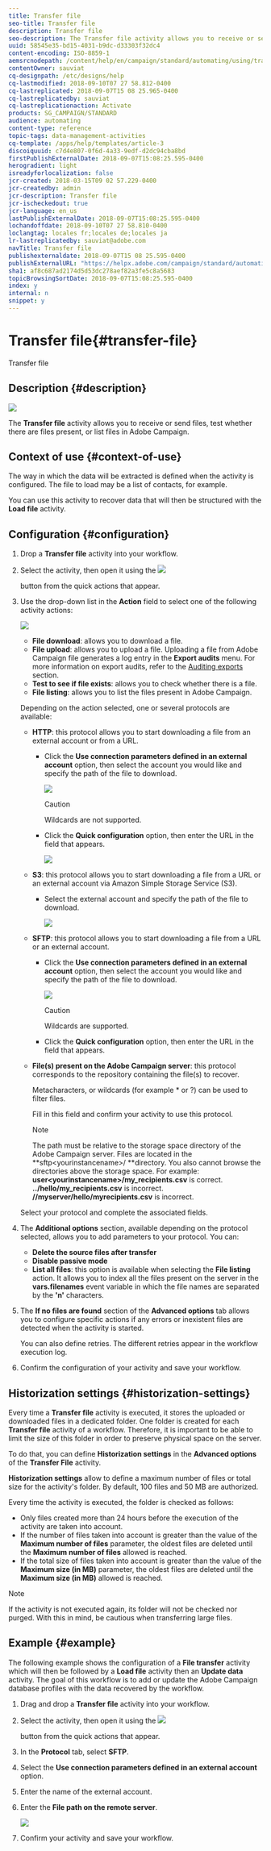 ```yaml
---
title: Transfer file
seo-title: Transfer file
description: Transfer file
seo-description: The Transfer file activity allows you to receive or send files, test whether there are files present, or list files in Adobe Campaign.
uuid: 58545e35-bd15-4031-b9dc-d33303f32dc4
content-encoding: ISO-8859-1
aemsrcnodepath: /content/help/en/campaign/standard/automating/using/transfer-file
contentOwner: sauviat
cq-designpath: /etc/designs/help
cq-lastmodified: 2018-09-10T07 27 58.812-0400
cq-lastreplicated: 2018-09-07T15 08 25.965-0400
cq-lastreplicatedby: sauviat
cq-lastreplicationaction: Activate
products: SG_CAMPAIGN/STANDARD
audience: automating
content-type: reference
topic-tags: data-management-activities
cq-template: /apps/help/templates/article-3
discoiquuid: c7d4e807-0f6d-4a33-9edf-d2dc94cba8bd
firstPublishExternalDate: 2018-09-07T15:08:25.595-0400
herogradient: light
isreadyforlocalization: false
jcr-created: 2018-03-15T09 02 57.229-0400
jcr-createdby: admin
jcr-description: Transfer file
jcr-ischeckedout: true
jcr-language: en_us
lastPublishExternalDate: 2018-09-07T15:08:25.595-0400
lochandoffdate: 2018-09-10T07 27 58.810-0400
loclangtag: locales fr;locales de;locales ja
lr-lastreplicatedby: sauviat@adobe.com
navTitle: Transfer file
publishexternaldate: 2018-09-07T15 08 25.595-0400
publishExternalURL: "https://helpx.adobe.com/campaign/standard/automating/using/transfer-file.html"
sha1: af8c687ad2174d5d53dc278aef82a3fe5c8a5683
topicBrowsingSortDate: 2018-09-07T15:08:25.595-0400
index: y
internal: n
snippet: y
---
```


# Transfer file{#transfer-file}

Transfer file

## Description {#description}

![](assets/file_transfer.png)

The **Transfer file** activity allows you to receive or send files, test whether there are files present, or list files in Adobe Campaign.

## Context of use {#context-of-use}

The way in which the data will be extracted is defined when the activity is configured. The file to load may be a list of contacts, for example.

You can use this activity to recover data that will then be structured with the **Load file** activity.

## Configuration {#configuration}

1. Drop a **Transfer file** activity into your workflow.
1. Select the activity, then open it using the  ![](assets/edit_darkgrey-24px.png)

   button from the quick actions that appear.
1. Use the drop-down list in the **Action** field to select one of the following activity actions:

   ![](assets/wkf_file_transfer_01.png)

    * **File download**: allows you to download a file.
    * **File upload**: allows you to upload a file. Uploading a file from Adobe Campaign file generates a log entry in the **Export audits** menu. For more information on export audits, refer to the [Auditing exports](../../administration/using/auditing-export-logs.md) section.
    * **Test to see if file exists**: allows you to check whether there is a file.
    * **File listing**: allows you to list the files present in Adobe Campaign.

   Depending on the action selected, one or several protocols are available:

    * **HTTP**: this protocol allows you to start downloading a file from an external account or from a URL.

        * Click the **Use connection parameters defined in an external account** option, then select the account you would like and specify the path of the file to download.
        
          ![](assets/wkf_file_transfer_03.png)

          >[!CAUTION]
          >
          >Wildcards are not supported.

        * Click the **Quick configuration** option, then enter the URL in the field that appears.
        
          ![](assets/wkf_file_transfer_04.png)

    * **S3**: this protocol allows you to start downloading a file from a URL or an external account via Amazon Simple Storage Service (S3).

        * Select the external account and specify the path of the file to download.
        
          ![](assets/wkf_file_transfer_08.png)

    * **SFTP**: this protocol allows you to start downloading a file from a URL or an external account.

        * Click the **Use connection parameters defined in an external account** option, then select the account you would like and specify the path of the file to download.
        
          ![](assets/wkf_file_transfer_07.png)

          >[!CAUTION]
          >
          >Wildcards are supported.

        * Click the **Quick configuration** option, then enter the URL in the field that appears.

    * **File(s) present on the Adobe Campaign server**: this protocol corresponds to the repository containing the file(s) to recover.

      Metacharacters, or wildcards (for example &#42; or ?) can be used to filter files.

      Fill in this field and confirm your activity to use this protocol.

      >[!NOTE]
      >
      >The path must be relative to the storage space directory of the Adobe Campaign server. Files are located in the **sftp&lt;yourinstancename&gt;/ **directory. You also cannot browse the directories above the storage space. For example: **user&lt;yourinstancename>/my_recipients.csv** is correct. **../hello/my_recipients.csv** is incorrect. **//myserver/hello/myrecipients.csv** is incorrect.

   Select your protocol and complete the associated fields.

1. The **Additional options** section, available depending on the protocol selected, allows you to add parameters to your protocol. You can:

    * **Delete the source files after transfer**
    * **Disable passive mode**
    * **List all files**: this option is available when selecting the **File listing** action. It allows you to index all the files present on the server in the **vars.filenames** event variable in which the file names are separated by the **'n'** characters.

1. The **If no files are found** section of the **Advanced options** tab allows you to configure specific actions if any errors or inexistent files are detected when the activity is started.

   You can also define retries. The different retries appear in the workflow execution log.

1. Confirm the configuration of your activity and save your workflow.

## Historization settings {#historization-settings}

Every time a **Transfer file** activity is executed, it stores the uploaded or downloaded files in a dedicated folder. One folder is created for each **Transfer file** activity of a workflow. Therefore, it is important to be able to limit the size of this folder in order to preserve physical space on the server.

To do that, you can define **Historization settings** in the **Advanced options** of the **Transfer File** activity.

**Historization settings** allow to define a maximum number of files or total size for the activity's folder. By default, 100 files and 50 MB are authorized.

Every time the activity is executed, the folder is checked as follows:

* Only files created more than 24 hours before the execution of the activity are taken into account.
* If the number of files taken into account is greater than the value of the **Maximum number of files** parameter, the oldest files are deleted until the **Maximum number of files** allowed is reached.
* If the total size of files taken into account is greater than the value of the **Maximum size (in MB)** parameter, the oldest files are deleted until the **Maximum size (in MB)** allowed is reached.

>[!NOTE]
>
>If the activity is not executed again, its folder will not be checked nor purged. With this in mind, be cautious when transferring large files.

## Example {#example}

The following example shows the configuration of a **File transfer** activity which will then be followed by a **Load file** activity then an **Update data** activity. The goal of this workflow is to add or update the Adobe Campaign database profiles with the data recovered by the workflow.

1. Drag and drop a **Transfer file** activity into your workflow.
1. Select the activity, then open it using the  ![](assets/edit_darkgrey-24px.png)

   button from the quick actions that appear.
1. In the **Protocol** tab, select **SFTP**.
1. Select the **Use connection parameters defined in an external account** option.
1. Enter the name of the external account.
1. Enter the **File path on the remote server**.

   ![](assets/wkf_file_transfer_07.png)

1. Confirm your activity and save your workflow.

